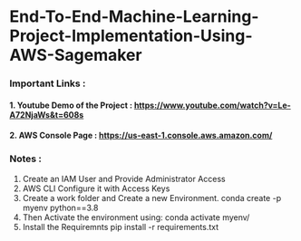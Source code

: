 # End-To-End-Machine-Learning-Project-Implementation-Using-AWS-Sagemaker

### Important Links :
  #### 1. Youtube Demo of the Project : https://www.youtube.com/watch?v=Le-A72NjaWs&t=608s
  #### 2. AWS Console Page : https://us-east-1.console.aws.amazon.com/ 
### Notes :
1. Create an IAM User and Provide Administrator Access
2. AWS CLI Configure it with Access Keys
3. Create a work folder and Create a new Environment. 
	conda create -p myenv python==3.8
4. Then Activate the environment using:
	conda activate myenv/
5. Install the Requiremnts
	pip install -r requirements.txt

